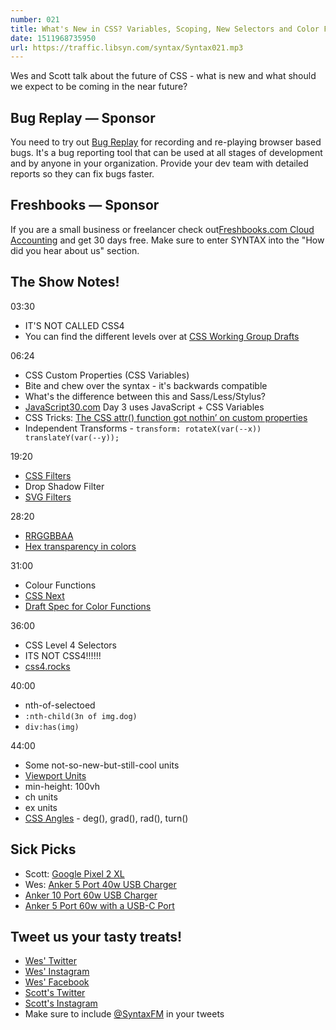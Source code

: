 ```yaml
---
number: 021
title: What's New in CSS? Variables, Scoping, New Selectors and Color Functions
date: 1511968735950
url: https://traffic.libsyn.com/syntax/Syntax021.mp3
---
```


Wes and Scott talk about the future of CSS - what is new and what should we expect to be coming in the near future?

## Bug Replay — Sponsor

You need to try out [Bug Replay](https://www.bugreplay.com/) for recording and re-playing browser based bugs. It's a bug reporting tool that can be used at all stages of development and by anyone in your organization. Provide your dev team with detailed reports so they can fix bugs faster.

## Freshbooks — Sponsor

If you are a small business or freelancer check out[Freshbooks.com Cloud Accounting](https://freshbooks.com/syntax) and get 30 days free. Make sure to enter SYNTAX into the "How did you hear about us" section.

## The Show Notes!

03:30

- IT'S NOT CALLED CSS4
- You can find the different levels over at [CSS Working Group Drafts](https://drafts.csswg.org/)

06:24

- CSS Custom Properties (CSS Variables)
- Bite and chew over the syntax - it's backwards compatible
- What's the difference between this and Sass/Less/Stylus?
- [JavaScript30.com](https://JavaScript30.com) Day 3 uses JavaScript + CSS Variables
- CSS Tricks: [The CSS attr() function got nothin’ on custom properties](https://css-tricks.com/css-attr-function-got-nothin-custom-properties/)
- Independent Transforms - `transform: rotateX(var(--x)) translateY(var(--y));`

19:20

- [CSS Filters](https://developer.mozilla.org/en-US/docs/Web/CSS/filter)
- Drop Shadow Filter
- [SVG Filters](https://developer.mozilla.org/en-US/docs/Web/SVG/Applying_SVG_effects_to_HTML_content)

28:20

- [RRGGBBAA](https://hashnode.com/post/understanding-rrggbbaa-color-notation-cisvdr52x088fwt53h1drf6m2)
- [Hex transparency in colors](https://stackoverflow.com/questions/15852122/hex-transparency-in-colors)

31:00

- Colour Functions
- [CSS Next](http://cssnext.io/)
- [Draft Spec for Color Functions](https://drafts.csswg.org/css-color/#modifying-colors)

36:00

- CSS Level 4 Selectors
- ITS NOT CSS4!!!!!!
- [css4.rocks](http://css4.rocks/)

40:00

- nth-of-selectoed
- `:nth-child(3n of img.dog)`
- `div:has(img)`

44:00

- Some not-so-new-but-still-cool units
- [Viewport Units](https://css-tricks.com/fun-viewport-units/)
- min-height: 100vh
- ch units
- ex units
- [CSS Angles](https://developer.mozilla.org/en-US/docs/Web/CSS/angle) - deg(), grad(), rad(), turn()

## Sick Picks

- Scott: [Google Pixel 2 XL](https://store.google.com/product/pixel_2)
- Wes: [Anker 5 Port 40w USB Charger](http://amzn.to/2ng5LhZ)
- [Anker 10 Port 60w USB Charger](http://amzn.to/2AgOYjx)
- [Anker 5 Port 60w with a USB-C Port](http://amzn.to/2zOT03R)

## Tweet us your tasty treats!

- [Wes' Twitter](https://twitter.com/wesbos)
- [Wes' Instagram](https://www.instagram.com/wesbos/)
- [Wes' Facebook](https://www.facebook.com/wesbos.developer)
- [Scott's Twitter](https://twitter.com/stolinski)
- [Scott's Instagram](https://www.instagram.com/stolinski/)
- Make sure to include [@SyntaxFM](https://twitter.com/SyntaxFM) in your tweets
